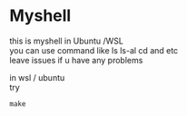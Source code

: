 # Myshell
this is myshell in Ubuntu /WSL <br>
you can use command like ls ls-al cd and etc<br>
leave issues if u have any problems<br>

in wsl / ubuntu<br> try 
```
make 
```
